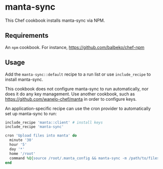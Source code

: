 manta-sync
==========

This Chef cookbook installs manta-sync via NPM.

## Requirements

An `npm` cookbook. For instance, https://github.com/balbeko/chef-npm


## Usage

Add the `manta-sync::default` recipe to a run list or use `include_recipe` to
install manta-sync.

This cookbook does not configure manta-sync to run automatically, nor does it
do any key management. Use another cookbook, such as https://github.com/wanelo-chef/manta
in order to configure keys.

An application-specific recipe can use the cron provider to automatically set
up manta-sync to run:

```ruby
include_recipe 'manta::client' # install keys
include_recipe 'manta-sync'

cron 'Upload files into manta' do
  minute '30'
  hour '5'
  day '*'
  home '/root'
  command %Q{source /root/.manta_config && manta-sync -m /path/to/files/ ~~/stor/path/to/files}
end
```
